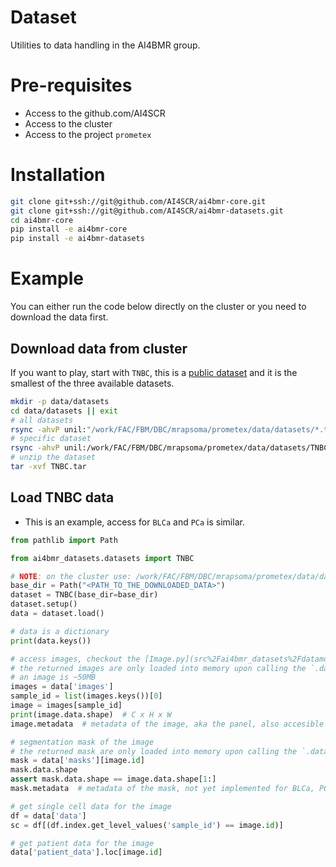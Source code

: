 # Dataset
Utilities to data handling in the AI4BMR group.

# Pre-requisites
- Access to the github.com/AI4SCR
- Access to the cluster
- Access to the project `prometex`

# Installation
```bash
git clone git+ssh://git@github.com/AI4SCR/ai4bmr-core.git
git clone git+ssh://git@github.com/AI4SCR/ai4bmr-datasets.git
cd ai4bmr-core
pip install -e ai4bmr-core
pip install -e ai4bmr-datasets
```

# Example
You can either run the code below directly on the cluster or you need to download the data first.

## Download data from cluster
If you want to play, start with `TNBC`, this is a [public dataset](https://www.sciencedirect.com/science/article/pii/S0092867418311000?via%3Dihub)
and it is the smallest of the three available datasets.

```bash
mkdir -p data/datasets
cd data/datasets || exit
# all datasets
rsync -ahvP unil:"/work/FAC/FBM/DBC/mrapsoma/prometex/data/datasets/*.tar" .
# specific dataset
rsync -ahvP unil:/work/FAC/FBM/DBC/mrapsoma/prometex/data/datasets/TNBC.tar .
# unzip the dataset
tar -xvf TNBC.tar
```

## Load TNBC data
- This is an example, access for `BLCa` and `PCa` is similar.

```python
from pathlib import Path

from ai4bmr_datasets.datasets import TNBC

# NOTE: on the cluster use: /work/FAC/FBM/DBC/mrapsoma/prometex/data/datasets/BLCa
base_dir = Path("<PATH_TO_THE_DOWNLOADED_DATA>")
dataset = TNBC(base_dir=base_dir)
dataset.setup()
data = dataset.load()

# data is a dictionary
print(data.keys())

# access images, checkout the [Image.py](src%2Fai4bmr_datasets%2Fdatamodels%2FImage.py)
# the returned images are only loaded into memory upon calling the `.data` attribute
# an image is ~50MB
images = data['images']
sample_id = list(images.keys())[0]
image = images[sample_id]
print(image.data.shape)  # C x H x W
image.metadata  # metadata of the image, aka the panel, also accesible via data['panel']

# segmentation mask of the image
# the returned mask are only loaded into memory upon calling the `.data` attribute
mask = data['masks'][image.id]
mask.data.shape
assert mask.data.shape == image.data.shape[1:]
mask.metadata  # metadata of the mask, not yet implemented for BLCa, PCa

# get single cell data for the image
df = data['data']
sc = df[(df.index.get_level_values('sample_id') == image.id)]

# get patient data for the image
data['patient_data'].loc[image.id]

```
